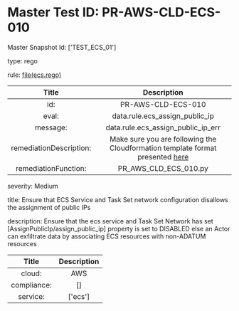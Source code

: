 



# Master Test ID: PR-AWS-CLD-ECS-010


Master Snapshot Id: ['TEST_ECS_01']

type: rego

rule: [file(ecs.rego)]  
  
  
  
  

|Title|Description|
| :---: | :---: |
|id: |PR-AWS-CLD-ECS-010|
|eval: |data.rule.ecs_assign_public_ip|
|message: |data.rule.ecs_assign_public_ip_err|
|remediationDescription: |Make sure you are following the Cloudformation template format presented <a href='https://docs.aws.amazon.com/AWSCloudFormation/latest/UserGuide/aws-resource-ecs-service.html#cfn-ecs-service-enableexecutecommand' target='_blank'>here</a>|
|remediationFunction: |PR_AWS_CLD_ECS_010.py|


severity: Medium

title: Ensure that ECS Service and Task Set network configuration disallows the assignment of public IPs

description: Ensure that the ecs service and Task Set Network has set [AssignPublicIp/assign_public_ip] property is set to DISABLED else an Actor can exfiltrate data by associating ECS resources with non-ADATUM resources  
  
  

|Title|Description|
| :---: | :---: |
|cloud: |AWS|
|compliance: |[]|
|service: |['ecs']|



[file(ecs.rego)]: https://github.com/prancer-io/prancer-compliance-test/tree/master/aws/cloud/ecs.rego
